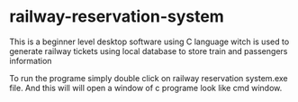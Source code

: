 # railway-reservation-system
This is a beginner level desktop software using C language witch is used to generate railway tickets using local database to store train and passengers information


To run the programe simply double click on railway reservation system.exe file.
And this will will open a window of c programe look like cmd window.
